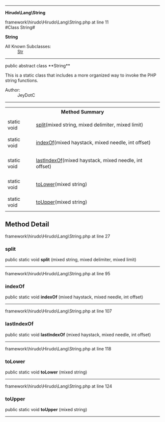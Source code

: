 
- - -

**Hirudo\Lang\String**
<div class="location">framework\hirudo\Hirudo\Lang\String.php at line 11</div>
#Class String#

**String**


<dl>
<dt>All Known Subclasses:</dt>
<dd><a href="https://github.com/JeyDotC/Hirudo-docs/blob/master/hirudo/lang/str.html">Str</a> </dd>
</dl>

- - -

<p class="signature">public abstract  class **String**</p>

<div class="comment" id="overview_description"><p>This is a static class that includes a more organized way to invoke
the PHP string functions.</p></div>

<dl>
<dt>Author:</dt>
<dd>JeyDotC</dd>
</dl>

- - -

<table id="summary_method">
<tr><th colspan="2">Method Summary</th></tr>
<tr>
<td class="type"> static  void</td>
<td class="description"><p class="name"><a href="#split">split</a>(mixed string, mixed delimiter, mixed limit)</p></td>
</tr>
<tr>
<td class="type"> static  void</td>
<td class="description"><p class="name"><a href="#indexof">indexOf</a>(mixed haystack, mixed needle, int offset)</p></td>
</tr>
<tr>
<td class="type"> static  void</td>
<td class="description"><p class="name"><a href="#lastindexof">lastIndexOf</a>(mixed haystack, mixed needle, int offset)</p></td>
</tr>
<tr>
<td class="type"> static  void</td>
<td class="description"><p class="name"><a href="#tolower">toLower</a>(mixed string)</p></td>
</tr>
<tr>
<td class="type"> static  void</td>
<td class="description"><p class="name"><a href="#toupper">toUpper</a>(mixed string)</p></td>
</tr>
</table>

<h2 id="detail_method">Method Detail</h2>
<div class="location">framework\hirudo\Hirudo\Lang\String.php at line 27</div>
<h3 id="split()">split</h3>

public static  void **split** (mixed string, mixed delimiter, mixed limit)<div class="details">
</div>

- - -

<div class="location">framework\hirudo\Hirudo\Lang\String.php at line 95</div>
<h3 id="indexOf()">indexOf</h3>

public static  void **indexOf** (mixed haystack, mixed needle, int offset)<div class="details">
</div>

- - -

<div class="location">framework\hirudo\Hirudo\Lang\String.php at line 107</div>
<h3 id="lastIndexOf()">lastIndexOf</h3>

public static  void **lastIndexOf** (mixed haystack, mixed needle, int offset)<div class="details">
</div>

- - -

<div class="location">framework\hirudo\Hirudo\Lang\String.php at line 118</div>
<h3 id="toLower()">toLower</h3>

public static  void **toLower** (mixed string)<div class="details">
</div>

- - -

<div class="location">framework\hirudo\Hirudo\Lang\String.php at line 124</div>
<h3 id="toUpper()">toUpper</h3>

public static  void **toUpper** (mixed string)<div class="details">
</div>

- - -

